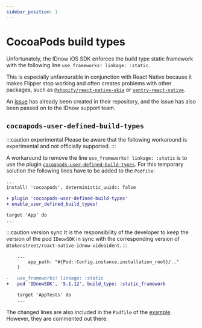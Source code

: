 ```yaml
---
sidebar_position: 1
---
```


# CocoaPods build types

Unfortunately, the IDnow iOS SDK enforces the build type static framework with the following line `use_frameworks! linkage: :static`.

This is especially unfavourable in conjunction with React Native because it makes Flipper stop working and often creates problems with other packages,
such as [`@shopify/react-native-skia`](https://github.com/Shopify/react-native-skia/issues/652) or [`sentry-react-native`](https://github.com/getsentry/sentry-react-native/issues/2353).

An [issue](https://github.com/idnow/de.idnow.ios/issues/119) has already been created in their repository, and the issue has also been passed on to the IDnow support team.

## `cocoapods-user-defined-build-types`

:::caution experimental
Please be aware that the following workaround is experimental and not officially supported.
:::

A workaround to remove the line `use_frameworks! linkage: :static` is to use the plugin [`cocoapods-user-defined-build-types`](https://github.com/joncardasis/cocoapods-user-defined-build-types).
For this temporary solution the following lines have to be added to the `Podfile`:

```diff
...
install! 'cocoapods', deterministic_uuids: false

+ plugin 'cocoapods-user-defined-build-types'
+ enable_user_defined_build_types!

target 'App' do
...
```

:::caution version sync
It is the responsibility of the developer to keep the version of the pod `IDnowSDK` in sync with the corresponding version of `@tokenstreet/react-native-idnow-videoident`.
:::

```diff
    ...
        app_path: "#{Pod::Config.instance.installation_root}/.."
    )

-   use_frameworks! linkage: :static
+   pod 'IDnowSDK', '5.1.12', build_type: :static_framework

    target 'AppTests' do
    ...
```

The changed lines are also included in the `Podfile` of the [example](https://github.com/tokenstreet-tech/react-native-idnow-videoident/blob/main/example/ios/Podfile).
However, they are commented out there.

